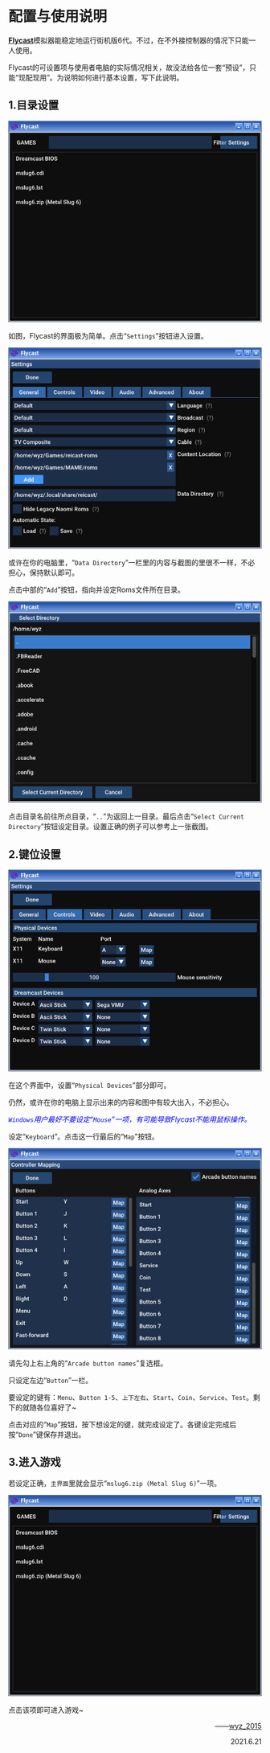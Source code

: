 # 配置与使用说明

[**Flycast**](https://github.com/flyinghead/flycast)模拟器能稳定地运行街机版6代。不过，在不外接控制器的情况下只能一人使用。

Flycast的可设置项与使用者电脑的实际情况相关，故没法给各位一套“预设”，只能“现配现用”。为说明如何进行基本设置，写下此说明。

## 1.目录设置

![主界面](img/1.png)

如图，Flycast的界面极为简单。点击“`Settings`”按钮进入设置。

![设置-通用](img/2.png)

或许在你的电脑里，“`Data Directory`”一栏里的内容与截图的里很不一样，不必担心，保持默认即可。

点击中部的“`Add`”按钮，指向并设定Roms文件所在目录。

![设置-添加Roms目录](img/3.png)

点击目录名前往所点目录，“`..`”为返回上一目录。最后点击“`Select Current Directory`”按钮设定目录。设置正确的例子可以参考上一张截图。

## 2.键位设置

![设置-控制器](img/4.png)

在这个界面中，设置“`Physical Devices`”部分即可。

仍然，或许在你的电脑上显示出来的内容和图中有较大出入，不必担心。

*<span style="color:blue">`Windows`用户最好不要设定“`Mouse`”一项，有可能导致Flycast不能用鼠标操作。</span>*

设定“`Keyboard`”。点击这一行最后的“`Map`”按钮。

![设置键位](img/5.png)

请先勾上右上角的“`Arcade button names`”复选框。

只设定左边“`Button`”一栏。

要设定的键有：`Menu`、`Button 1-5`、`上下左右`、`Start`、`Coin`、`Service`、`Test`。剩下的就随各位喜好了~

点击对应的“`Map`”按钮，按下想设定的键，就完成设定了。各键设定完成后按“`Done`”键保存并退出。

## 3.进入游戏

若设定正确，`主界面`里就会显示“`mslug6.zip (Metal Slug 6)`”一项。

![主界面](img/1.png)

点击该项即可进入游戏~

<div style="text-align:right">
<!--
——[wyz\_2015](https://github.com/wyz-2015)
<br/>
2021.6.20
-->
<p>——<a href="https://github.com/wyz-2015)">wyz_2015</a></p>
2021.6.21
</div>
